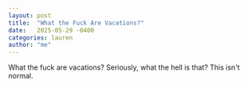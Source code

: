 ```yaml
---
layout: post
title:  "What the Fuck Are Vacations?"
date:   2025-05-29 -0400
categories: lauren
author: "me"
---
```

What the fuck are vacations? Seriously, what the hell is that? This isn't normal.


